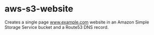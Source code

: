 # aws-s3-website
Creates a single page www.example.com website in an Amazon Simple Storage Service bucket and a Route53 DNS record.
